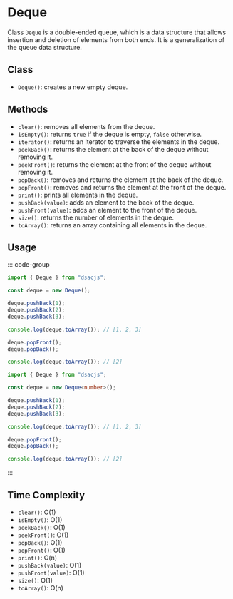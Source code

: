 # Deque

Class `Deque` is a double-ended queue, which is a data structure that allows insertion and deletion of elements from both ends. It is a generalization of the queue data structure.

## Class

- `Deque()`: creates a new empty deque.

## Methods

- `clear()`: removes all elements from the deque.
- `isEmpty()`: returns `true` if the deque is empty, `false` otherwise.
- `iterator()`: returns an iterator to traverse the elements in the deque.
- `peekBack()`: returns the element at the back of the deque without removing it.
- `peekFront()`: returns the element at the front of the deque without removing it.
- `popBack()`: removes and returns the element at the back of the deque.
- `popFront()`: removes and returns the element at the front of the deque.
- `print()`: prints all elements in the deque.
- `pushBack(value)`: adds an element to the back of the deque.
- `pushFront(value)`: adds an element to the front of the deque.
- `size()`: returns the number of elements in the deque.
- `toArray()`: returns an array containing all elements in the deque.

## Usage

::: code-group

```js [JavaScript]
import { Deque } from "dsacjs";

const deque = new Deque();

deque.pushBack(1);
deque.pushBack(2);
deque.pushBack(3);

console.log(deque.toArray()); // [1, 2, 3]

deque.popFront();
deque.popBack();

console.log(deque.toArray()); // [2]
```

```ts [TypeScript]
import { Deque } from "dsacjs";

const deque = new Deque<number>();

deque.pushBack(1);
deque.pushBack(2);
deque.pushBack(3);

console.log(deque.toArray()); // [1, 2, 3]

deque.popFront();
deque.popBack();

console.log(deque.toArray()); // [2]
```

:::

## Time Complexity

- `clear()`: O(1)
- `isEmpty()`: O(1)
- `peekBack()`: O(1)
- `peekFront()`: O(1)
- `popBack()`: O(1)
- `popFront()`: O(1)
- `print()`: O(n)
- `pushBack(value)`: O(1)
- `pushFront(value)`: O(1)
- `size()`: O(1)
- `toArray()`: O(n)
